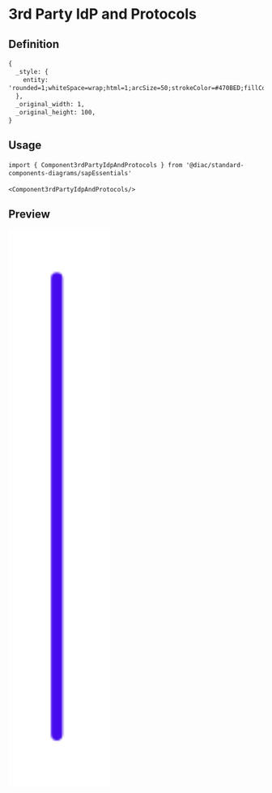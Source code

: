 # 3rd Party IdP and Protocols

## Definition

```
{
  _style: { 
    entity: 'rounded=1;whiteSpace=wrap;html=1;arcSize=50;strokeColor=#470BED;fillColor=#f1ecff;fontColor=#470bed;strokeWidth=1.5;fontSize=10;fontStyle=1',
  },
  _original_width: 1,
  _original_height: 100,
}
```

## Usage

```
import { Component3rdPartyIdpAndProtocols } from '@diac/standard-components-diagrams/sapEssentials'

<Component3rdPartyIdpAndProtocols/>
```

## Preview

<img src="./component-3rd-party-idp-and-protocols.png" width="200"/>
